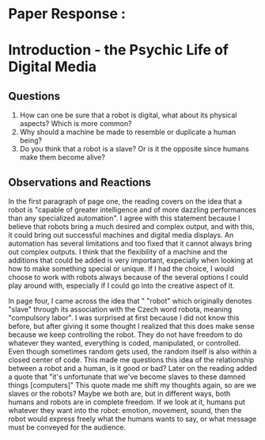 # Paper Response : 
# Introduction - the Psychic Life of Digital Media

## Questions
1. How can one be sure that a robot is digital, what about its physical aspects? Which is more common?
2. Why should a machine be made to resemble or duplicate a human being?
3. Do you think that a robot is a slave? Or is it the opposite since humans make them become alive?

## Observations and Reactions

In the first paragraph of page one, the reading covers on the idea that a robot is "capable of greater intelligence and of more dazzling performances than any specialized automation". I agree with this statement because I believe that robots bring a much desired and complex output, and with this, it could bring out successful machines and digital media displays. An automation has several limitations and too fixed that it cannot always bring out complex outputs. I think that the flexibility of a machine and the additions that could be added is very important, expecially when looking at how to make something special or unique. If I had the choice, I would choose to work with robots always because of the several options I could play around with, especially if I could go into the creative aspect of it.

In page four, I came across the idea that " "robot" which originally denotes "slave" through its association with the Czech word robota, meaning "compulsory labor". I was surprised at first because I did not know this before, but after giving it some thought I realized that this does make sense because we keep controlling the robot. They do not have freedom to do whatever they wanted, everything is coded, manipulated, or controlled. Even though sometimes random gets used, the random itself is also within a closed center of code. This made me questions this idea of the relationship between a robot and a human, is it good or bad? Later on the reading added a quote that "it's unfortunate that we've become slaves to these damned things [computers]" This quote made me shift my thoughts again, so are we slaves or the robots? Maybe we both are, but in different ways, both humans and robots are in complete freedom. If we look at it, humans put whatever they want into the robot: emotion, movement, sound, then the robot would express freely what the humans wants to say, or what message must be conveyed for the audience.

